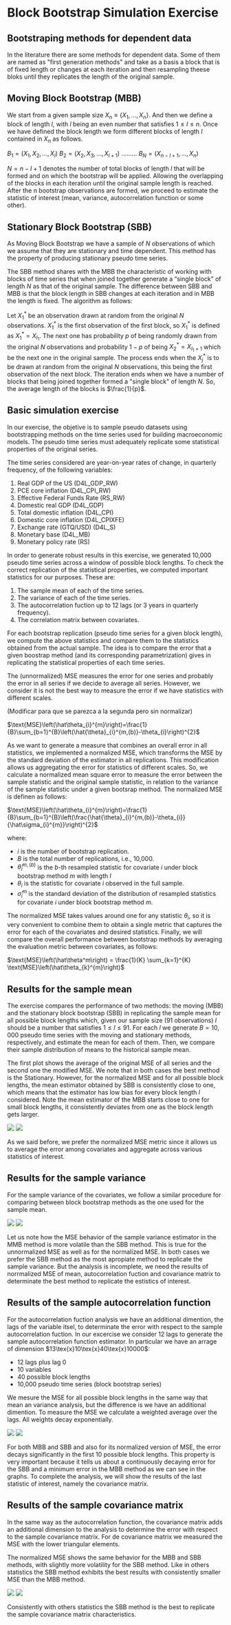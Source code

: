 # Block Bootstrap Simulation Exercise

## Bootstraping methods for dependent data
In the literature there are some methods for dependent data. Some of them are named as "first generation methods" and take as a basis a block that is of fixed length or changes at each iteration and then resampling theese bloks until they replicates the length of the original sample.

## Moving Block Bootstrap (MBB)
We start from a given sample size $X_n \equiv \{X_1,...,X_n\}$. And then we define a block of length $l$, with $l$ being an even number that satisfies $1\leq l \leq n$. Once we have defined the block length we form different blocks of length $l$ contained in $X_n$ as follows.

$B_1 = (X_1, X_2, ... ,X_l)$
$B_2 = (X_2, X_3, ... ,X_{l+1})$
$... ... ...$
$B_N = (X_{n-l+1}, ... ,X_n)$

$N = n-l+1$ denotes the number of total blocks of length $l$ that will be formed and on which the bootstrap will be applied. Allowing the overlapping of the blocks in each iteration until the original sample length is reached. After the n bootstrap observations are formed, we proceed to estimate the statistic of interest (mean, variance, autocorrelation function or some other).

## Stationary Block Bootstrap (SBB)
As Moving Block Bootstrap we have a sample of $N$ observations of which we assume that they are stationary and time dependent. This method has the property of producing stationary pseudo time series.

The SBB method shares with the MBB the characteristic of working with blocks of time series that when joined together generate a “single block” of length $N$ as that of the original sample. The difference between SBB and MBB is that the block length in SBB changes at each iteration and in MBB the length is fixed. The algorithm as follows:

Let $X_1^*$ be an observation drawn at random from the original $N$ observations. $X_1^*$ is the first observation of the first block, so $X_1^*$ is defined as $X_1^* = X_{I_1}$. The next one has probability $p$ of being randomly drawn from the original $N$ observations and probability $1-p$ of being $X_2^* = X_{I_1+1}$ which be the next one in the original sample. The process ends when the $X_j^*$ is to be drawn at random from the original $N$ observations, this being the first observation of the next block. The iteration ends when we have a number of blocks that being joined together formed a "single block" of length $N$. So, the average length of the blocks is $\frac{1}{p}$.

## Basic simulation exercise
In our exercise, the objetive is to sample pseudo datasets using bootstrapping methods on the time series used for building macroeconomic models. The pseudo time series must adequately replicate some statistical properties of the original series. 

The time series considered are year-on-year rates of change, in quarterly frequency, of the following variables:

1. Real GDP of the US (D4L_GDP_RW)
2. PCE core inflation (D4L_CPI_RW)
3. Effective Federal Funds Rate (RS_RW)
4. Domestic real GDP (D4L_GDP)
5. Total domestic inflation (D4L_CPI)
6. Domestic core inflation (D4L_CPIXFE)
7. Exchange rate (GTQ/USD) (D4L_S)
8. Monetary base (D4L_MB)
9. Monetary policy rate (RS)

In order to generate robust results in this exercise, we generated 10,000 pseudo time series across a window of possible block lengths. To check the correct replication of the statistical properties, we computed important statistics for our purposes. These are:

1. The sample mean of each of the time series.
2. The variance of each of the time series.
3. The autocorrelation fuction up to 12 lags (or 3 years in quarterly frequency).
4. The correlation matrix between covariates.

For each bootstrap replication (pseudo time series for a given block length), we compute the above statistics and compare them to the statistics obtained from the actual sample. The idea is to compare the error that a given boostrap method (and its corresponding parametrization) gives in replicating the statistical properties of each time series. 

The (unnormalized) MSE measures the error for one series and probably the error in all series if we decide to average all series. However, we consider it is not the best way to measure the error if we have statistics with different scales.

(Modificar para que se parezca a la segunda pero sin normalizar)

$\text{MSE}\left(\hat\theta_{i}^{m}\right)=\frac{1}{B}\sum_{b=1}^{B}\left(\hat{\theta}_{i}^{m,(b)}-\theta_{i}\right)^{2}$

As we want to generate a measure that combines an overall error in all statistics, we implemented a normalized MSE, which transforms the MSE by the standard deviation of the estimator in all replications. 
This modification allows us aggregating the error for statistics of different scales. 
So, we calculate a normalized mean square error to measure the error between the sample statistic and the original sample statistic, in relation to the variance of the sample statistic under a given bootsrap method. The normalized MSE is definen as follows:

$\text{MSE}\left(\hat\theta_{i}^{m}\right)=\frac{1}{B}\sum_{b=1}^{B}\left(\frac{\hat{\theta}_{i}^{m,(b)}-\theta_{i}}{\hat\sigma_{i}^{m}}\right)^{2}$

where:
- $i$ is the number of bootstrap replication. 
- $B$ is the total number of replications, i.e., 10,000.
- $\hat{\theta}_{i}^{m,(b)}$ is the $b$-th resampled statistic for covariate $i$ under block bootstrap method $m$ with length $l$
- $\theta_{i}$ is the statistic for covariate $i$ observed in the full sample.
- $\hat\sigma_{i}^{m}$ is the standard deviation of the distribution of resampled statistics for covariate $i$ under block bootstrap method $m$. 

The normalized MSE takes values around one for any statistic $\theta_i$, so it is very convenient to combine them to obtain a single metric that captures the error for each of the covariates and desired statistics. 
Finally, we will compare the overall performance between bootstrap methods by averaging the evaluation metric between covariates, as follows: 

$\text{MSE}\left(\hat\theta^m\right) = \frac{1}{K} \sum_{k=1}^{K} \text{MSE}\left(\hat\theta_{k}^{m}\right)$


## Results for the sample mean

The exercise compares the performance of two methods: the moving (MBB) and the stationary block bootstrap (SBB) in replicating the sample mean for all possible block lengths which, given our sample size (91 observations) $l$ should be a number that satisfies $1\leq l \leq 91$. For each $l$ we generate $B=10,000$ pseudo time series with the moving and stationary methods, respectively, and estimate the mean for each of them. Then, we compare their sample distribution of means to the historical sample mean. 

The first plot shows the average of the original MSE of all series and the second one the modified MSE. We note that in both cases the best method is the Stationary. 
However, for the normalized MSE and for all possible block lengths, the mean estimator obtained by SBB is consistently close to one, which means that the estimator has low bias for every block length $l$ considered. 
Note the mean estimator of the MBB starts close to one for small block lengths, it consistently deviates from one as the block length gets larger.

![](images/simulation_study/mean/all_MSE.png)
![](images/simulation_study/mean/all_normalized_MSE.png)

As we said before, we prefer the normalized MSE metric since it allows us to average the error among covariates and aggregate across various statistics of interest.

## Results for the sample variance

For the sample variance of the covariates, we follow a similar procedure for comparing between block bootstrap methods as the one used for the sample mean. 

![](images/simulation_study/variance/all_MSE.png)
![](images/simulation_study/variance/all_normalized_MSE.png)

Let us note how the MSE behavior of the sample variance estimator in the MMB method is more volatile than the SBB method. This is true for the unnormalized MSE as well as for the normalized MSE. In both cases we prefer the SBB method as the most apropiate method to replicate the sample variance. But the analysis is incomplete, we need the results of norrmalized MSE of mean, autocorrelation fuction and covariance matrix to determinate the best method to replicate the estistics of interest.

## Results of the sample autocorrelation function
For the autocorrelation fuction analysis we have an additional dimention, the lags of the variable itsel, to determinate the error with respect to the sample autocorrelation fuction. In our excercise we consider 12 lags to generate the sample autocorrelation function estimator. In particular we have an arrage of dimension $13\tex{x}10\tex{x}40\tex{x}10000$:

- 12 lags plus lag 0
- 10 variables
- 40 possible block lengths
- 10,000 pseudo time series (block bootstrap series)

We mesure the MSE for all possible block lengths in the same way that mean an variance analysis, but the difference is we have an additional dimention. To measure the MSE we calculate a weighted average over the lags. All weights decay exponentially.

![](images/simulation_study/autocorr/agg_acf_mse_method=stationary_moving.png)
![](images/simulation_study/autocorr/agg_acf_norm_mse_method=stationary_moving.png)

For both MBB and SBB and also for its normalized version of MSE, the error decays significantly in the first 10 possible block lengths. This property is very important because it tells us about a continuously decaying error for the SBB and a minimum error in the MBB method as we can see in the graphs. To complete the analysis, we will show the results of the last statistic of interest, namely the covariance matrix.

## Results of the sample covariance matrix
In the same way as the autocorrelation function, the covariance matrix adds an additional dimension to the analysis to determine the error with respect to the sample covariance matrix. For de covariance matrix we measured the MSE with the lower triangular elements.

The normalized MSE shows the same behavior for the MBB and SBB methods, with slightly more volatility for the SBB method. Like in others statistics the SBB method exhibits the best results with consistently smaller MSE than the MBB method.

![](images/simulation_study/cov/cor_mse_method=stationary_moving.png)
![](images/simulation_study/cov/norm_cor_mse_method=stationary_moving.png)

Consistently with others statistics the SBB method is the best to replicate the sample covariance matrix characteristics.
